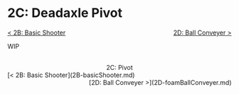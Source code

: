 <style>
.right{
    float:right;
}
.center{
    text-align:center;
}

.left{
    float:left;
}
</style>

# 2C: Deadaxle Pivot

<span class="left">[< 2B: Basic Shooter](2B-basicShooter.md)</span> <span class="right">[2D: Ball Conveyer >](2D-foamBallConveyer.md)</span>
<br>

WIP

<br>
<center>2C: Pivot</center> 
<span class="left">[< 2B: Basic Shooter](2B-basicShooter.md)</span> <span class="right">[2D: Ball Conveyer >](2D-foamBallConveyer.md)</span>
<br>
<br>